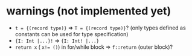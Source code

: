 # warnings (not implemented yet)

* `t = {(record type)}` => `T = {(record type)}`? (only types defined as constants can be used for type specification)
* `{I: Int |...}!` => `{I: Int! |...}`
* `return x` ( `x!= ()`) in for/while block => `f::return` (outer block)?
